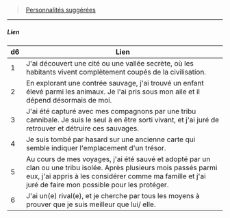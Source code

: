 ﻿---
!Generic
Id: background_explorateur_hd.md#lien
ParentLink: background_explorateur_hd.md#personnalités-suggérées
Name: Lien
ParentName: Personnalités suggérées
NameLevel: 5
---
> [Personnalités suggérées](hd_background_explorateur_personnalites_suggerees.md)

---

##### Lien

|d6|Lien|
|---|---|
|1|J'ai découvert une cité ou une vallée secrète, où les habitants vivent complètement coupés de la civilisation.|
|2|En explorant une contrée sauvage, j'ai trouvé un enfant élevé parmi les animaux. Je l'ai pris sous mon aile et il dépend désormais de moi.|
|3|J'ai été capturé avec mes compagnons par une tribu cannibale. Je suis le seul à en être sorti vivant, et j'ai juré de retrouver et détruire ces sauvages.|
|4|Je suis tombé par hasard sur une ancienne carte qui semble indiquer l'emplacement d'un trésor.|
|5|Au cours de mes voyages, j'ai été sauvé et adopté par un clan ou une tribu isolée. Après plusieurs mois passés parmi eux, j'ai appris à les considérer comme ma famille et j'ai juré de faire mon possible pour les protéger.|
|6|J'ai un(e) rival(e), et je cherche par tous les moyens à prouver que je suis meilleur que lui/ elle.|

